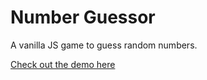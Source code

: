 # Number Guessor

A vanilla JS game to guess random numbers. 

[Check out the demo here](https://aadhinana.github.io/numberGuessor/) 